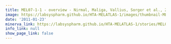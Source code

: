```yaml
---
title: MEL07-1-1 - overview - Nirmal, Maliga, Vallius, Sorger et al., 2021
image: https://labsyspharm.github.io/HTA-MELATLAS-1/images/thumbnail-MEL07-1-1-overview.jpg
date: '2011-01-23'
minerva_link: https://labsyspharm.github.io/HTA-MELATLAS-1/stories/MEL07-1-1-overview.html
info_link: null
show_page_link: false
---
```

